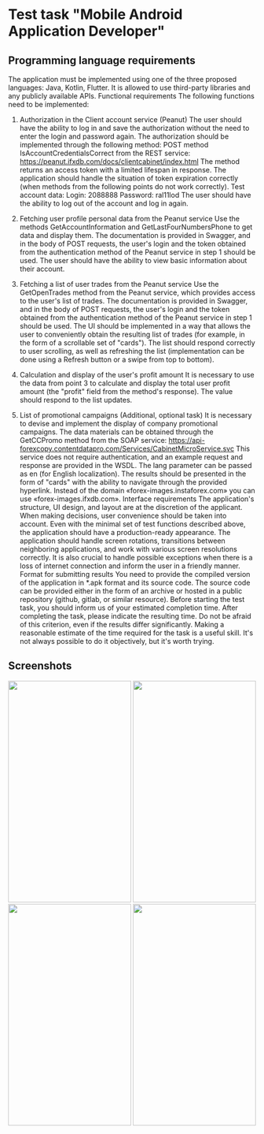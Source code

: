 # Test task "Mobile Android Application Developer"

## Programming language requirements

The application must be implemented using one of the three proposed languages: Java, Kotlin, Flutter. It
is allowed to use third-party libraries and any publicly available APIs.
Functional requirements
The following functions need to be implemented:
1. Authorization in the Client account service (Peanut)
   The user should have the ability to log in and save the authorization without the need to enter the login
   and password again. The authorization should be implemented through the following method:
   POST method IsAccountCredentialsCorrect from the REST service:
   https://peanut.ifxdb.com/docs/clientcabinet/index.html
   The method returns an access token with a limited lifespan in response.
   The application should handle the situation of token expiration correctly (when methods from the
   following points do not work correctly).
   Test account data:
   Login: 2088888
   Password: ral11lod
   The user should have the ability to log out of the account and log in again.
2. Fetching user profile personal data from the Peanut service
   Use the methods GetAccountInformation and GetLastFourNumbersPhone to get data and
   display them. The documentation is provided in Swagger, and in the body of POST requests, the user's
   login and the token obtained from the authentication method of the Peanut service in step 1 should be
   used.
   The user should have the ability to view basic information about their account.
3. Fetching a list of user trades from the Peanut service
   Use the GetOpenTrades method from the Peanut service, which provides access to the user's list of
   trades. The documentation is provided in Swagger, and in the body of POST requests, the user's login
   and the token obtained from the authentication method of the Peanut service in step 1 should be used.
   The UI should be implemented in a way that allows the user to conveniently obtain the resulting list of
   trades (for example, in the form of a scrollable set of "cards"). The list should respond correctly to user
   scrolling, as well as refreshing the list (implementation can be done using a Refresh button or a swipe
   from top to bottom).
4. Calculation and display of the user's profit amount
   It is necessary to use the data from point 3 to calculate and display the total user profit amount (the
   "profit" field from the method's response). The value should respond to the list updates.

5. List of promotional campaigns (Additional, optional task)
   It is necessary to devise and implement the display of company promotional campaigns. The data
   materials can be obtained through the GetCCPromo method from the SOAP service:
   https://api-forexcopy.contentdatapro.com/Services/CabinetMicroService.svc
   This service does not require authentication, and an example request and response are provided in the
   WSDL. The lang parameter can be passed as en (for English localization).
   The results should be presented in the form of "cards" with the ability to navigate through the provided
   hyperlink. Instead of the domain «forex-images.instaforex.com» you can use
   «forex-images.ifxdb.com».
   Interface requirements
   The application's structure, UI design, and layout are at the discretion of the applicant. When making
   decisions, user convenience should be taken into account. Even with the minimal set of test functions
   described above, the application should have a production-ready appearance.
   The application should handle screen rotations, transitions between neighboring applications, and work
   with various screen resolutions correctly. It is also crucial to handle possible exceptions when there is a
   loss of internet connection and inform the user in a friendly manner.
   Format for submitting results
   You need to provide the compiled version of the application in *.apk format and its source code. The
   source code can be provided either in the form of an archive or hosted in a public repository (github,
   gitlab, or similar resource).
   Before starting the test task, you should inform us of your estimated completion time. After
   completing the task, please indicate the resulting time. Do not be afraid of this criterion, even if the
   results differ significantly. Making a reasonable estimate of the time required for the task is a useful skill.
   It's not always possible to do it objectively, but it's worth trying.


## Screenshots

<p align="center">
  <a style="text-decoration:none" area-label="home page map">
   <img src="https://github.com/filelucker/itgrowdivisionltd_testtask/assets/25184971/d7047433-b8d8-4b76-a5f1-1bf3f4659652" width="250" height="450" />
  </a>
  <a style="text-decoration:none" area-label="neararby banks">
    <img src="https://github.com/filelucker/itgrowdivisionltd_testtask/assets/25184971/e003cacd-0ace-4426-8082-5f3abebc7c45" width="250" height="450" />
  </a>
     <a style="text-decoration:none" area-label="neararby banks">
    <img src="https://github.com/filelucker/itgrowdivisionltd_testtask/assets/25184971/815371f1-747d-4dba-a5f6-94dc1235de35" width="250" height="450" />
  </a>
     <a style="text-decoration:none" area-label="neararby banks">
    <img src="https://github.com/filelucker/itgrowdivisionltd_testtask/assets/25184971/0ae79ad5-1c47-49f0-b0f7-72d81cb49dfb" width="250" height="450" />
  </a>
</p>

   

